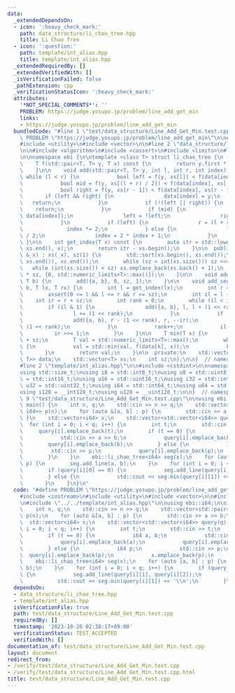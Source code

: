 ```yaml
---
data:
  _extendedDependsOn:
  - icon: ':heavy_check_mark:'
    path: data_structure/li_chao_tree.hpp
    title: Li Chao Tree
  - icon: ':question:'
    path: template/int_alias.hpp
    title: template/int_alias.hpp
  _extendedRequiredBy: []
  _extendedVerifiedWith: []
  _isVerificationFailed: false
  _pathExtension: cpp
  _verificationStatusIcon: ':heavy_check_mark:'
  attributes:
    '*NOT_SPECIAL_COMMENTS*': ''
    PROBLEM: https://judge.yosupo.jp/problem/line_add_get_min
    links:
    - https://judge.yosupo.jp/problem/line_add_get_min
  bundledCode: "#line 1 \"test/data_structure/Line_Add_Get_Min.test.cpp\"\n#define\
    \ PROBLEM \"https://judge.yosupo.jp/problem/line_add_get_min\"\n\n#include <iostream>\n\
    #include <utility>\n#include <vector>\n\n#line 2 \"data_structure/li_chao_tree.hpp\"\
    \n\n#include <algorithm>\n#include <cassert>\n#include <limits>\n#line 8 \"data_structure/li_chao_tree.hpp\"\
    \n\nnamespace ebi {\n\ntemplate <class T> struct li_chao_tree {\n  private:\n\
    \    T f(std::pair<T, T> y, T x) const {\n        return y.first * x + y.second;\n\
    \    }\n\n    void add(std::pair<T, T> y, int l, int r, int index) {\n       \
    \ while (l < r) {\n            bool left = f(y, xs[l]) < f(data[index], xs[l]);\n\
    \            bool mid = f(y, xs[(l + r) / 2]) < f(data[index], xs[(l + r) / 2]);\n\
    \            bool right = f(y, xs[r - 1]) < f(data[index], xs[r - 1]);\n     \
    \       if (left && right) {\n                data[index] = y;\n             \
    \   return;\n            }\n            if (!(left || right)) {\n            \
    \    return;\n            }\n            if (mid) {\n                std::swap(y,\
    \ data[index]);\n                left = !left;\n                right = !right;\n\
    \            }\n            if (left) {\n                r = (l + r) / 2;\n  \
    \              index *= 2;\n            } else {\n                l = (l + r)\
    \ / 2;\n                index = 2 * index + 1;\n            }\n        }\n   \
    \ }\n\n    int get_index(T x) const {\n        auto itr = std::lower_bound(xs.begin(),\
    \ xs.end(), x);\n        return itr - xs.begin();\n    }\n\n  public:\n    li_chao_tree(std::vector<T>\
    \ &_x) : xs(_x), sz(1) {\n        std::sort(xs.begin(), xs.end());\n        xs.erase(std::unique(xs.begin(),\
    \ xs.end()), xs.end());\n        while (sz < int(xs.size())) sz <<= 1;\n     \
    \   while (int(xs.size()) < sz) xs.emplace_back(xs.back() + 1);\n        data.assign(2\
    \ * sz, {0, std::numeric_limits<T>::max()});\n    }\n\n    void add_line(T a,\
    \ T b) {\n        add({a, b}, 0, sz, 1);\n    }\n\n    void add_segment(T a, T\
    \ b, T lx, T rx) {\n        int l = get_index(lx);\n        int r = get_index(rx);\n\
    \        assert(0 <= l && l <= r && r <= sz);\n        int il = l + sz;\n    \
    \    int ir = r + sz;\n        int rank = 0;\n        while (il < ir) {\n    \
    \        if (il & 1) {\n                add({a, b}, l, l + (1 << rank), il++);\n\
    \                l += (1 << rank);\n            }\n            if (ir & 1) {\n\
    \                add({a, b}, r - (1 << rank), r, --ir);\n                r -=\
    \ (1 << rank);\n            }\n            rank++;\n            il >>= 1;\n  \
    \          ir >>= 1;\n        }\n    }\n\n    T min(T x) {\n        int k = get_index(x)\
    \ + sz;\n        T val = std::numeric_limits<T>::max();\n        while (k > 0)\
    \ {\n            val = std::min(val, f(data[k], x));\n            k >>= 1;\n \
    \       }\n        return val;\n    }\n\n  private:\n    std::vector<std::pair<T,\
    \ T>> data;\n    std::vector<T> xs;\n    int sz;\n};\n\n}  // namespace ebi\n\
    #line 2 \"template/int_alias.hpp\"\n\n#include <cstdint>\n\nnamespace ebi {\n\n\
    using std::size_t;\nusing i8 = std::int8_t;\nusing u8 = std::uint8_t;\nusing i16\
    \ = std::int16_t;\nusing u16 = std::uint16_t;\nusing i32 = std::int32_t;\nusing\
    \ u32 = std::uint32_t;\nusing i64 = std::int64_t;\nusing u64 = std::uint64_t;\n\
    using i128 = __int128_t;\nusing u128 = __uint128_t;\n\n}  // namespace ebi\n#line\
    \ 9 \"test/data_structure/Line_Add_Get_Min.test.cpp\"\n\nusing ebi::i64;\n\nint\
    \ main() {\n    int n, q;\n    std::cin >> n >> q;\n    std::vector<std::pair<i64,\
    \ i64>> p(n);\n    for (auto &[a, b] : p) {\n        std::cin >> a >> b;\n   \
    \ }\n    std::vector<i64> x;\n    std::vector<std::vector<i64>> query(q);\n  \
    \  for (int i = 0; i < q; i++) {\n        int t;\n        std::cin >> t;\n   \
    \     query[i].emplace_back(t);\n        if (t == 0) {\n            i64 a, b;\n\
    \            std::cin >> a >> b;\n            query[i].emplace_back(a);\n    \
    \        query[i].emplace_back(b);\n        } else {\n            i64 p;\n   \
    \         std::cin >> p;\n            query[i].emplace_back(p);\n            x.emplace_back(p);\n\
    \        }\n    }\n    ebi::li_chao_tree<i64> seg(x);\n    for (auto [a, b] :\
    \ p) {\n        seg.add_line(a, b);\n    }\n    for (int i = 0; i < q; i++) {\n\
    \        if (query[i][0] == 0) {\n            seg.add_line(query[i][1], query[i][2]);\n\
    \        } else {\n            std::cout << seg.min(query[i][1]) << '\\n';\n \
    \       }\n    }\n}\n"
  code: "#define PROBLEM \"https://judge.yosupo.jp/problem/line_add_get_min\"\n\n\
    #include <iostream>\n#include <utility>\n#include <vector>\n\n#include \"../../data_structure/li_chao_tree.hpp\"\
    \n#include \"../../template/int_alias.hpp\"\n\nusing ebi::i64;\n\nint main() {\n\
    \    int n, q;\n    std::cin >> n >> q;\n    std::vector<std::pair<i64, i64>>\
    \ p(n);\n    for (auto &[a, b] : p) {\n        std::cin >> a >> b;\n    }\n  \
    \  std::vector<i64> x;\n    std::vector<std::vector<i64>> query(q);\n    for (int\
    \ i = 0; i < q; i++) {\n        int t;\n        std::cin >> t;\n        query[i].emplace_back(t);\n\
    \        if (t == 0) {\n            i64 a, b;\n            std::cin >> a >> b;\n\
    \            query[i].emplace_back(a);\n            query[i].emplace_back(b);\n\
    \        } else {\n            i64 p;\n            std::cin >> p;\n          \
    \  query[i].emplace_back(p);\n            x.emplace_back(p);\n        }\n    }\n\
    \    ebi::li_chao_tree<i64> seg(x);\n    for (auto [a, b] : p) {\n        seg.add_line(a,\
    \ b);\n    }\n    for (int i = 0; i < q; i++) {\n        if (query[i][0] == 0)\
    \ {\n            seg.add_line(query[i][1], query[i][2]);\n        } else {\n \
    \           std::cout << seg.min(query[i][1]) << '\\n';\n        }\n    }\n}"
  dependsOn:
  - data_structure/li_chao_tree.hpp
  - template/int_alias.hpp
  isVerificationFile: true
  path: test/data_structure/Line_Add_Get_Min.test.cpp
  requiredBy: []
  timestamp: '2023-10-26 02:38:17+09:00'
  verificationStatus: TEST_ACCEPTED
  verifiedWith: []
documentation_of: test/data_structure/Line_Add_Get_Min.test.cpp
layout: document
redirect_from:
- /verify/test/data_structure/Line_Add_Get_Min.test.cpp
- /verify/test/data_structure/Line_Add_Get_Min.test.cpp.html
title: test/data_structure/Line_Add_Get_Min.test.cpp
---
```

